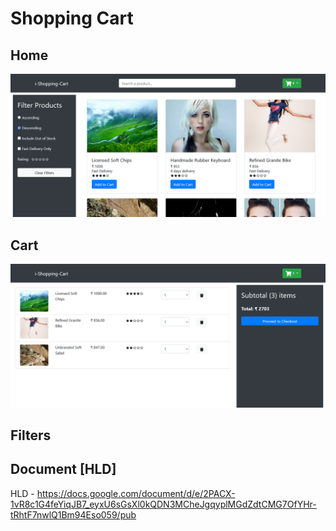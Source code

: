 # Shopping Cart

## Home
![home](./images/2.png?raw=true "Title")
## Cart
![Cart](./images/1.png?raw=true "Title")

## Filters


## Document [HLD]
HLD -  https://docs.google.com/document/d/e/2PACX-1vR8c1G4feYiqJB7_eyxU6sGsXl0kQDN3MCheJgqyplMGdZdtCMG7OfYHr-tRhtF7nwlQ1Bm94Eso059/pub
